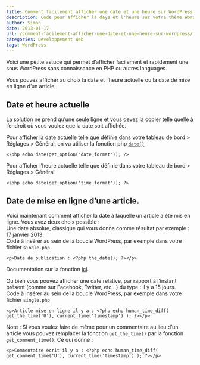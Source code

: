 ```yaml
---
title: Comment facilement afficher une date et une heure sur WordPress
description: Code pour afficher la daye et l'heure sur votre thème WordPress sans plugin.
author: Simon
date: 2013-01-17
url: /comment-facilement-afficher-une-date-et-une-heure-sur-wordpress/
categories: Developpement Web
tags: WordPress
---
```

Voici une petite astuce qui permet d&rsquo;afficher facilement et rapidement une sous WordPress sans connaissance en PHP ou autres languages.

Vous pouvez afficher au choix la date et l&rsquo;heure actuelle ou la date de mise en ligne d&rsquo;un article.

## Date et heure actuelle

La solution ne prend qu&rsquo;une seule ligne et vous devez la copier telle quelle à l&rsquo;endroit où vous voulez que la date soit affichée.

Pour afficher la date actuelle telle que définie dans votre tableau de bord > Réglages >&nbsp;Général, on va utiliser la fonction php <code><a href="http://php.net/manual/fr/function.date.php" title="date PHP" target="_blank">date()</a></code>

<pre class="language-php">
<code>&lt;?php echo date(get_option('date_format')); ?&gt;</code>
</pre>

Pour afficher l&rsquo;heure actuelle telle que définie dans votre tableau de bord > Réglages >&nbsp;Général

<pre class="language-php"><code>&lt;?php echo date(get_option('time_format')); ?&gt;</code></pre>

## Date de mise en ligne d&rsquo;une article.

Voici maintenant comment afficher la date à laquelle un article a été mis en ligne. Vous avez deux choix possible :  
Une date absolue, classique qui vous donne comme résultat par exemple : 17 janvier 2013.  
Code à insérer au sein de la boucle WordPress, par exemple dans votre fichier <code>single.php</code>

<pre class="language-php"><code>&lt;p&gt;Date de publication : &lt;?php the_date(); ?&gt;&lt;/p&gt;</code></pre>

Documentation sur la fonction <a href="http://codex.wordpress.org/fr:Marqueurs_de_Modele/the_date" title="the_date WordPress" target="_blank">ici</a>.

Ou bien vous pouvez afficher une date relative, par rapport à l&rsquo;instant présent (comme sur Facebook, Twitter, etc&#8230;) du type : il y a 15 jours.  
Code à insérer au sein de la boucle WordPress, par exemple dans votre fichier <code>single.php</code>

<pre class="language-php">
<code>&lt;p&gt;Article mise en ligne il y a : &lt;?php echo human_time_diff( get_the_time('U'), current_time('timestamp') ); ?&gt;&lt;/p&gt;</code>
</pre>

Note : Si vous voulez faire de même pour un commentaire au lieu d&rsquo;un article vous pouvez remplacer la fonction <code>get\_the\_time()</code> par la fonction <code>get\_comment\_time()</code>. Ce qui donne :

<pre class="language-php">
<code>&lt;p&gt;Commentaire écrit il y a : &lt;?php echo human_time_diff( get_comment_time('U'), current_time('timestamp') ); ?&gt;&lt;/p&gt;</code>
</pre>